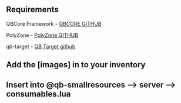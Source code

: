 
## Requirements
QBCore Framework - [QBCORE GITHUB](https://github.com/qbcore-framework/qb-core)

PolyZone - [PolyZone GITHUB](https://github.com/mkafrin/PolyZone)

qb-target - [QB Target github](https://github.com/BerkieBb/qb-target)

## Add the [images] in to your inventory

## Insert into @qb-smallresources --> server --> consumables.lua

```


